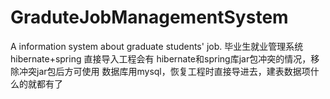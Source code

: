 # GraduteJobManagementSystem
A information system about graduate students' job.
毕业生就业管理系统 hibernate+spring
直接导入工程会有 hibernate和spring库jar包冲突的情况，移除冲突jar包后方可使用
数据库用mysql，恢复工程时直接导进去，建表数据项什么的就都有了
